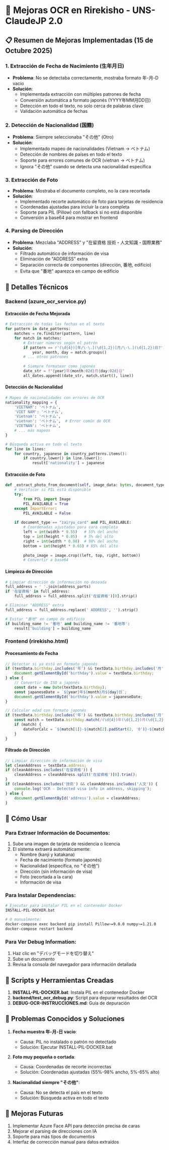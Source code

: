 # 🎯 Mejoras OCR en Rirekisho - UNS-ClaudeJP 2.0

## 📋 Resumen de Mejoras Implementadas (15 de Octubre 2025)

### 1. Extracción de Fecha de Nacimiento (生年月日)
- **Problema**: No se detectaba correctamente, mostraba formato 年-月-D vacío
- **Solución**: 
  - Implementada extracción con múltiples patrones de fecha
  - Conversión automática a formato japonés (YYYY年MM月DD日)
  - Detección en todo el texto, no solo cerca de palabras clave
  - Validación automática de fechas

### 2. Detección de Nacionalidad (国籍)
- **Problema**: Siempre seleccionaba "その他" (Otro)
- **Solución**: 
  - Implementado mapeo de nacionalidades (Vietnam → ベトナム)
  - Detección de nombres de países en todo el texto
  - Soporte para errores comunes de OCR (vietnan → ベトナム)
  - Ignora "その他" cuando se detecta una nacionalidad específica

### 3. Extracción de Foto
- **Problema**: Mostraba el documento completo, no la cara recortada
- **Solución**: 
  - Implementado recorte automático de foto para tarjetas de residencia
  - Coordenadas ajustadas para incluir la cara completa
  - Soporte para PIL (Pillow) con fallback si no está disponible
  - Conversión a base64 para mostrar en frontend

### 4. Parsing de Dirección
- **Problema**: Mezclaba "ADDRESS" y "在留資格 技術・人文知識・国際業務"
- **Solución**: 
  - Filtrado automático de información de visa
  - Eliminación de "ADDRESS" extra
  - Separación correcta de componentes (dirección, 番地, edificio)
  - Evita que "番地" aparezca en campo de edificio

## 🔧 Detalles Técnicos

### Backend (azure_ocr_service.py)

#### Extracción de Fecha Mejorada
```python
# Extracción de todas las fechas en el texto
for pattern in date_patterns:
    matches = re.finditer(pattern, line)
    for match in matches:
        # Extraer números según el patrón
        if pattern == r'(\d{4})[年/\-\.](\d{1,2})[月/\-\.](\d{1,2})日?':
            year, month, day = match.groups()
        # ... otros patrones
        
        # Siempre formatear como japonés
        date_str = f"{year}年{month:02d}月{day:02d}日"
        all_dates.append((date_str, match.start(), line))
```

#### Detección de Nacionalidad
```python
# Mapeo de nacionalidades con errores de OCR
nationality_mapping = {
    'VIETNAM': 'ベトナム',
    'VIET NAM': 'ベトナム',
    'Vietnam': 'ベトナム',
    'vietnan': 'ベトナム',  # Error común de OCR
    'VIETNAN': 'ベトナム',
    # ... más mapeos
}

# Búsqueda activa en todo el texto
for line in lines:
    for country, japanese in country_patterns.items():
        if country.lower() in line.lower():
            result['nationality'] = japanese
```

#### Extracción de Foto
```python
def _extract_photo_from_document(self, image_data: bytes, document_type: str):
    # Verificar si PIL está disponible
    try:
        from PIL import Image
        PIL_AVAILABLE = True
    except ImportError:
        PIL_AVAILABLE = False
    
    if document_type == "zairyu_card" and PIL_AVAILABLE:
        # Coordenadas ajustadas para cara completa
        left = int(width * 0.55)   # 55% del ancho
        top = int(height * 0.05)   # 5% del alto
        right = int(width * 0.98)  # 98% del ancho
        bottom = int(height * 0.65) # 65% del alto
        
        photo_image = image.crop((left, top, right, bottom))
        # Convertir a base64
```

#### Limpieza de Dirección
```python
# Limpiar dirección de información no deseada
full_address = ' '.join(address_parts)
if '在留資格' in full_address:
    full_address = full_address.split('在留資格')[0].strip()

# Eliminar "ADDRESS" extra
full_address = full_address.replace(' ADDRESS', '').strip()

# Evitar "番地" en campo de edificio
if building_name != '番地' and building_name != '番地等':
    result['building'] = building_name
```

### Frontend (rirekisho.html)

#### Procesamiento de Fecha
```javascript
// Detectar si ya está en formato japonés
if (textData.birthday.includes('年') && textData.birthday.includes('月')) {
    document.getElementById('birthday').value = textData.birthday;
} else {
    // Convertir de ISO a japonés
    const date = new Date(textData.birthday);
    const japaneseDate = `${year}年${month}月${day}日`;
    document.getElementById('birthday').value = japaneseDate;
}

// Calcular edad con formato japonés
if (textData.birthday.includes('年') && textData.birthday.includes('月')) {
    const match = textData.birthday.match(/(\d{4})年(\d{1,2})月(\d{1,2})日/);
    if (match) {
        dateForCalc = `${match[1]}-${match[2].padStart(2, '0')}-${match[3].padStart(2, '0')}`;
    }
}
```

#### Filtrado de Dirección
```javascript
// Limpiar dirección de información de visa
let cleanAddress = textData.address;
if (cleanAddress.includes('在留資格')) {
    cleanAddress = cleanAddress.split('在留資格')[0].trim();
}
if (cleanAddress.includes('技術') && cleanAddress.includes('人文')) {
    console.log('OCR - Detected visa info in address, skipping');
} else {
    document.getElementById('address').value = cleanAddress;
}
```

## 🚀 Cómo Usar

### Para Extraer Información de Documentos:
1. Sube una imagen de tarjeta de residencia o licencia
2. El sistema extraerá automáticamente:
   - Nombre (kanji y katakana)
   - Fecha de nacimiento (formato japonés)
   - Nacionalidad (específica, no "その他")
   - Dirección (sin información de visa)
   - Foto (recortada a la cara)
   - Información de visa

### Para Instalar Dependencias:
```bash
# Ejecutar para instalar PIL en el contenedor Docker
INSTALL-PIL-DOCKER.bat

# O manualmente:
docker-compose exec backend pip install Pillow>=9.0.0 numpy>=1.21.0
docker-compose restart backend
```

### Para Ver Debug Information:
1. Haz clic en "デバッグモードを切り替え"
2. Sube un documento
3. Revisa la consola del navegador para información detallada

## 📝 Scripts y Herramientas Creadas

1. **INSTALL-PIL-DOCKER.bat**: Instala PIL en el contenedor Docker
2. **backend/test_ocr_debug.py**: Script para depurar resultados del OCR
3. **DEBUG-OCR-INSTRUCCIONES.md**: Guía de depuración

## 🐛 Problemas Conocidos y Soluciones

1. **Fecha muestra 年-月-日 vacío**:
   - Causa: PIL no instalado o patrón no detectado
   - Solución: Ejecutar INSTALL-PIL-DOCKER.bat

2. **Foto muy pequeña o cortada**:
   - Causa: Coordenadas de recorte incorrectas
   - Solución: Coordenadas ajustadas (55%-98% ancho, 5%-65% alto)

3. **Nacionalidad siempre "その他"**:
   - Causa: No se detecta el país en el texto
   - Solución: Búsqueda activa en todo el texto

## 🔮 Mejoras Futuras

1. Implementar Azure Face API para detección precisa de caras
2. Mejorar el parsing de direcciones con IA
3. Soporte para más tipos de documentos
4. Interfaz de corrección manual para datos extraídos